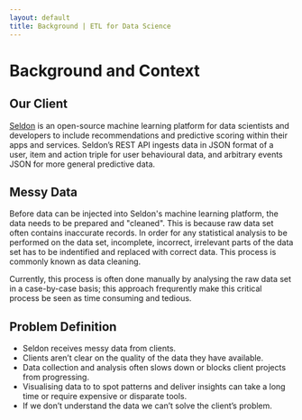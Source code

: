 ```yaml
---
layout: default
title: Background | ETL for Data Science
---
```


# Background and Context

## Our Client

[Seldon](http://seldon.io) is an open-source machine learning platform for data scientists and developers to include recommendations and predictive scoring within their apps and services. Seldon’s REST API ingests data in JSON format of a user, item and action triple for user behavioural data, and arbitrary events JSON for more general predictive data.

## Messy Data

Before data can be injected into Seldon's machine learning platform, the data needs to be prepared and "cleaned". This is because raw data set often contains inaccurate records. In order for any statistical analysis to be performed on the data set, incomplete, incorrect, irrelevant parts of the data set has to be indentified and replaced with correct data. This process is commonly known as data cleaning.

Currently, this process is often done manually by analysing the raw data set in a case-by-case basis; this approach frequrently make this critical process be seen as time consuming and tedious.

## Problem Definition

* Seldon receives messy data from clients.
* Clients aren’t clear on the quality of the data they have available.
* Data collection and analysis often slows down or blocks client projects from progressing.
* Visualising data to to spot patterns and deliver insights can take a long time or require expensive or disparate tools.
* If we don’t understand the data we can’t solve the client’s problem.